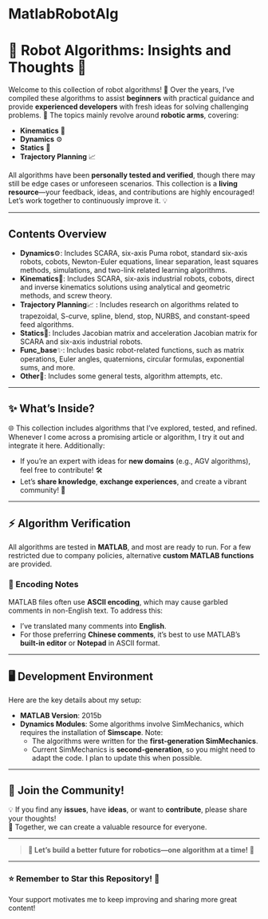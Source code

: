 # MatlabRobotAlg
# 🌟 **Robot Algorithms: Insights and Thoughts** 🤖

Welcome to this collection of robot algorithms! 🎉 Over the years, I’ve compiled these algorithms to assist **beginners** with practical guidance and provide **experienced developers** with fresh ideas for solving challenging problems. 🌱 The topics mainly revolve around **robotic arms**, covering:
- **Kinematics** 🚀
- **Dynamics** ⚙️
- **Statics** 🧲
- **Trajectory Planning** 📈  

All algorithms have been **personally tested and verified**, though there may still be edge cases or unforeseen scenarios. This collection is a **living resource**—your feedback, ideas, and contributions are highly encouraged! Let’s work together to continuously improve it. 💡

---

## Contents Overview
- **Dynamics**⚙️: Includes SCARA, six-axis Puma robot, standard six-axis robots, cobots, Newton-Euler equations, linear separation, least squares methods, simulations, and two-link related learning algorithms.
- **Kinematics**🚀: Includes SCARA, six-axis industrial robots, cobots, direct and inverse kinematics solutions using analytical and geometric methods, and screw theory.
- **Trajectory Planning**📈 : Includes research on algorithms related to trapezoidal, S-curve, spline, blend, stop, NURBS, and constant-speed feed algorithms.
- **Statics**🧲: Includes Jacobian matrix and acceleration Jacobian matrix for SCARA and six-axis industrial robots.
- **Func_base**✨: Includes basic robot-related functions, such as matrix operations, Euler angles, quaternions, circular formulas, exponential sums, and more.
- **Other**🐢: Includes some general tests, algorithm attempts, etc.

---

## ✨ **What’s Inside?**
🌐 This collection includes algorithms that I’ve explored, tested, and refined. Whenever I come across a promising article or algorithm, I try it out and integrate it here. Additionally:
- If you’re an expert with ideas for **new domains** (e.g., AGV algorithms), feel free to contribute! 🛠️
- Let’s **share knowledge**, **exchange experiences**, and create a vibrant community! 🎯

---

## ⚡ **Algorithm Verification**
All algorithms are tested in **MATLAB**, and most are ready to run. For a few restricted due to company policies, alternative **custom MATLAB functions** are provided.  

### 📝 Encoding Notes
MATLAB files often use **ASCII encoding**, which may cause garbled comments in non-English text. To address this:
- I’ve translated many comments into **English**.
- For those preferring **Chinese comments**, it’s best to use MATLAB’s **built-in editor** or **Notepad** in ASCII format.

---

## 🖥️ **Development Environment**
Here are the key details about my setup:
- **MATLAB Version**: 2015b  
- **Dynamics Modules**: Some algorithms involve SimMechanics, which requires the installation of **Simscape**. Note:
  - The algorithms were written for the **first-generation SimMechanics**.
  - Current SimMechanics is **second-generation**, so you might need to adapt the code. I plan to update this when possible.

---

## 💬 **Join the Community!**
💡 If you find any **issues**, have **ideas**, or want to **contribute**, please share your thoughts!  
🤝 Together, we can create a valuable resource for everyone.  

---

> **🌈 Let’s build a better future for robotics—one algorithm at a time! 🚀**

---

### ⭐ **Remember to Star this Repository!** 🌟  
Your support motivates me to keep improving and sharing more great content!  

